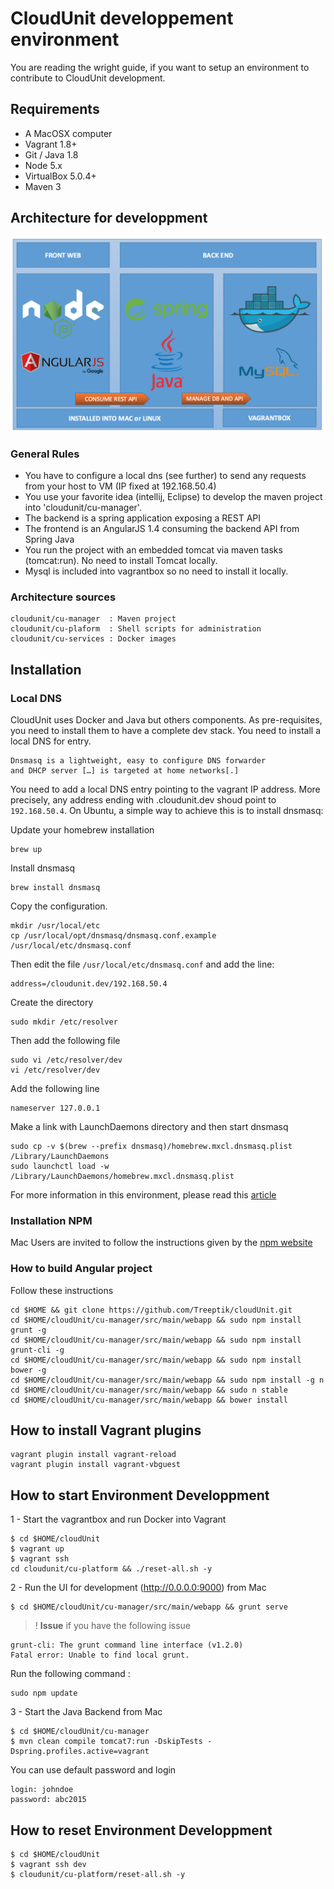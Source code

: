 
# CloudUnit developpement environment

You are reading the wright guide, if you want to setup an environment to contribute to CloudUnit development.

## Requirements

* A MacOSX computer
* Vagrant 1.8+
* Git / Java 1.8
* Node 5.x
* VirtualBox 5.0.4+
* Maven 3
 
## Architecture for developpment

![Architecture Dev](img/plateforme-dev.png "Architecture Development")    

### General Rules

* You have to configure a local dns (see further) to send any requests from your host to VM (IP fixed at 192.168.50.4) 
* You use your favorite idea (intellij, Eclipse) to develop the maven project into 'cloudunit/cu-manager'.
* The backend is a spring application exposing a REST API
* The frontend is an AngularJS 1.4 consuming the backend API from Spring Java
* You run the project with an embedded tomcat via maven tasks (tomcat:run). No need to install Tomcat locally.
* Mysql is included into vagrantbox so no need to install it locally.

### Architecture sources

```
cloudunit/cu-manager  : Maven project 
cloudunit/cu-plaform  : Shell scripts for administration 
cloudunit/cu-services : Docker images
```

## Installation 

### Local DNS

CloudUnit uses Docker and Java but others components. 
As pre-requisites, you need to install them to have a complete dev stack. 
You need to install a local DNS for entry.
```
Dnsmasq is a lightweight, easy to configure DNS forwarder 
and DHCP server […] is targeted at home networks[.]
```
You need to add a local DNS entry pointing to the vagrant IP address. More precisely, any address ending with .cloudunit.dev shoud point to `192.168.50.4`. On Ubuntu, a simple way to achieve this is to install dnsmasq:

Update your homebrew installation
```
brew up
```

Install dnsmasq
```
brew install dnsmasq
```

Copy the configuration.
```
mkdir /usr/local/etc
cp /usr/local/opt/dnsmasq/dnsmasq.conf.example /usr/local/etc/dnsmasq.conf
```

Then edit the file `/usr/local/etc/dnsmasq.conf` and add the line:
```
address=/cloudunit.dev/192.168.50.4
```

Create the directory
```
sudo mkdir /etc/resolver
```
Then add the following file
```
sudo vi /etc/resolver/dev
vi /etc/resolver/dev
```
Add the following line
```
nameserver 127.0.0.1
```

Make a link with LaunchDaemons directory and then start dnsmasq
```
sudo cp -v $(brew --prefix dnsmasq)/homebrew.mxcl.dnsmasq.plist /Library/LaunchDaemons
sudo launchctl load -w /Library/LaunchDaemons/homebrew.mxcl.dnsmasq.plist
```
For more information in this environment, please read this [article](http://passingcuriosity.com/2013/dnsmasq-dev-osx/)

### Installation NPM

Mac Users are invited to follow the instructions given by the [npm website](https://nodejs.org)

### How to build Angular project

Follow these instructions

```
cd $HOME && git clone https://github.com/Treeptik/cloudUnit.git
cd $HOME/cloudUnit/cu-manager/src/main/webapp && sudo npm install grunt -g
cd $HOME/cloudUnit/cu-manager/src/main/webapp && sudo npm install grunt-cli -g
cd $HOME/cloudUnit/cu-manager/src/main/webapp && sudo npm install bower -g
cd $HOME/cloudUnit/cu-manager/src/main/webapp && sudo npm install -g n
cd $HOME/cloudUnit/cu-manager/src/main/webapp && sudo n stable
cd $HOME/cloudUnit/cu-manager/src/main/webapp && bower install
```

## How to install Vagrant plugins

```
vagrant plugin install vagrant-reload
vagrant plugin install vagrant-vbguest
```

## How to start Environment Developpment

1 - Start the vagrantbox and run Docker into Vagrant

```
$ cd $HOME/cloudUnit 
$ vagrant up
$ vagrant ssh 
cd cloudunit/cu-platform && ./reset-all.sh -y
```

2 - Run the UI for development (http://0.0.0.0:9000) from Mac

```
$ cd $HOME/cloudUnit/cu-manager/src/main/webapp && grunt serve
```
>! **Issue** if you have the following issue
```
grunt-cli: The grunt command line interface (v1.2.0)
Fatal error: Unable to find local grunt.
```
Run the following command :
```
sudo npm update
```

3 - Start the Java Backend from Mac

```
$ cd $HOME/cloudUnit/cu-manager
$ mvn clean compile tomcat7:run -DskipTests -Dspring.profiles.active=vagrant
```

You can use default password and login
```
login: johndoe
password: abc2015
```

## How to reset Environment Developpment

```
$ cd $HOME/cloudUnit
$ vagrant ssh dev
$ cloudunit/cu-platform/reset-all.sh -y
```


